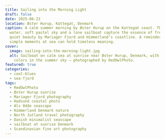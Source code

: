 ```yaml
---
title: Sailing into the Morning Light
draft: false
date: 2025-06-22
location: Øster Hurup, Kattegat, Denmark
caption: A calm summer morning by Øster Hurup on the Kattegat coast. The still
  water, soft pastel sky and a lone sailboat capture the essence of freedom and
  quiet beauty by Mariager Fjord and Himmerland’s coastline. A reminder of how
  simple moments at sea can hold timeless meaning.
cover:
  image: sailing-into-the-morning-light.jpg
  alt: Sailboat on calm sea at sunrise near Øster Hurup, Denmark, with pastel
    colors in the summer sky – photographed by RedOwlPhoto.
featured: true
categories:
  - cool-blues
  - sea-fjord
tags:
  - RedOwlPhoto
  - Øster Hurup sunrise
  - Mariager Fjord photography
  - Hadsund coastal photo
  - Als Odde seascape
  - Himmerland Denmark nature
  - North Jutland travel photography
  - Danish minimalist seascape
  - sailboat at sunrise Denmark
  - Scandinavian fine art photography
---
```

